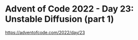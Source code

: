 # Advent of Code 2022 - Day 23: Unstable Diffusion (part 1)

<https://adventofcode.com/2022/day/23>
